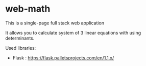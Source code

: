 # web-math

This is a single-page full stack web application

It allows you to calculate system of 3 linear equations with using determinants.

Used libraries:
- Flask : https://flask.palletsprojects.com/en/1.1.x/
